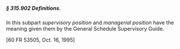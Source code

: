 ##### § 315.902 Definitions. #####

In this subpart *supervisory position* and *managerial position* have the meaning given them by the General Schedule Supervisory Guide.

[60 FR 53505, Oct. 16, 1995]